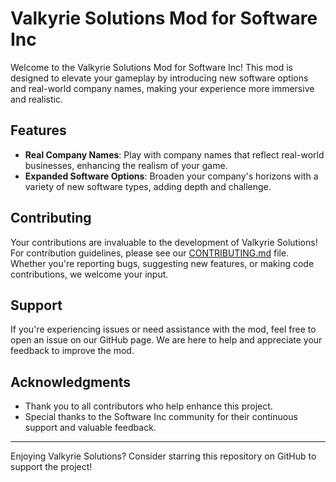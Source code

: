 # Valkyrie Solutions Mod for Software Inc

Welcome to the Valkyrie Solutions Mod for Software Inc! This mod is designed to elevate your gameplay by introducing new software options and real-world company names, making your experience more immersive and realistic.

## Features

- **Real Company Names**: Play with company names that reflect real-world businesses, enhancing the realism of your game.
- **Expanded Software Options**: Broaden your company's horizons with a variety of new software types, adding depth and challenge.

## Contributing

Your contributions are invaluable to the development of Valkyrie Solutions! For contribution guidelines, please see our [CONTRIBUTING.md](CONTRIBUTING.md) file. Whether you're reporting bugs, suggesting new features, or making code contributions, we welcome your input.

## Support

If you're experiencing issues or need assistance with the mod, feel free to open an issue on our GitHub page. We are here to help and appreciate your feedback to improve the mod.

## Acknowledgments

- Thank you to all contributors who help enhance this project.
- Special thanks to the Software Inc community for their continuous support and valuable feedback.

---

Enjoying Valkyrie Solutions? Consider starring this repository on GitHub to support the project!

